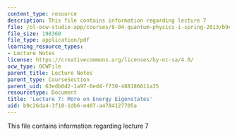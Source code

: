 ```yaml
---
content_type: resource
description: This file contains information regarding lecture 7
file: /ol-ocw-studio-app/courses/8-04-quantum-physics-i-spring-2013/b9c26da43f181db6e407a4784127705a_MIT8_04S13_Lec07.pdf
file_size: 198360
file_type: application/pdf
learning_resource_types:
- Lecture Notes
license: https://creativecommons.org/licenses/by-nc-sa/4.0/
ocw_type: OCWFile
parent_title: Lecture Notes
parent_type: CourseSection
parent_uid: 63edb0d2-1a97-6ed4-f730-488186611a35
resourcetype: Document
title: 'Lecture 7: More on Energy Eigenstates'
uid: b9c26da4-3f18-1db6-e407-a4784127705a
---
```

This file contains information regarding lecture 7